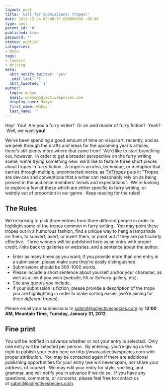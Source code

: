 ```yaml
---
layout: post
title: 'Call for Submissions: Tropes!'
date: 2011-12-24 03:00:17.000000000 -08:00
type: post
parent_id: '0'
published: true
password: ''
status: publish
categories:
- Meta
tags:
- Contest
- Writing
meta:
  aktt_notify_twitter: 'yes'
  _edit_last: '1'
  aktt_tweeted: '1'
author:
  login: makyo
  email: makyo@adjectivespecies.com
  display_name: Makyo
  first_name: Makyo
  last_name: ''
---
```

<p>Hey!  You!  Are you a furry writer?  Or an avid reader of furry fiction?  Yeah?  Well, we want <strong>you</strong>!</p>
<p>We've been spending a good amount of time on visual art, recently, and as we peek through the drafts and ideas for the upcoming year's articles, there's still plenty more where that came from!  We'd like to start branching out, however.  In order to get a broader perspective on the furry writing scene, we're trying something new: we'd like to feature three short pieces about tropes in furry fiction.  A trope is an idea, technique, or metaphor that carries through multiple, unconnected works; as <a href="http://tvtropes.org" target="_blank">TVTrope</a>s puts it: "Tropes are devices and conventions that a writer can reasonably rely on as being present in the audience members' minds and expectations".  We're looking to explore a few of these which are either specific to furry writing, or weirdly out of proportion in our genre.  Keep reading for the rules!</p>
<!--more-->
<h2>The Rules</h2>
<p>We're looking to pick three entries from three different people in order to highlight some of the tropes common in furry writing.  You may point these tropes out in a humorous fashion, find a unique way to hang a lampshade on them, to subvert, avert, or invert them, or point out if they are particularly effective.  Three winners will be published here as an entry with proper credit, links back to galleries or websites, and a sentence about the author.</p>
<ul>
<li>Enter as many times as you want; if you provide more than one entry in a submission, please make sure they're easily distinguished.</li>
<li>Submissions should be 500-1000 words.</li>
<li>Please include a short sentence about yourself and/or your character, as well as a link if you wish (website, FA or SoFurry gallery, etc).</li>
<li>Cite any quotes you include.</li>
<li>If your submission is fiction, please provide a description of the trope you are highlighting in order to make sorting easier (we're aiming for three <em>different</em> tropes).</li>
</ul>
<div>Please email your submissions to <a href="mailto:submit@adjectivespecies.com">submit@adjectivespecies.com</a> by <strong>12:00 AM, Mountain Time,</strong> <strong>Tuesday, January 31, 2012</strong>.</div>
<h2>Fine print</h2>
<p>You will be notified in advance whether or not your entry is selected.  Only one entry will be selected per person.  By entering, you're giving us the right to publish your entry here on http://www.adjectivespecies.com with proper attribution.  You may be contacted again if there are additional publishing opportunities for your entry (we will never spam, nor share your address, of course).  We may edit your entry for style, spelling, and grammar, and will notify you in advance if we do so.  If you have any questions, comments, or concerns, please feel free to contact us at <a href="mailto:submit@adjectivespecies.com">submit@adjectivespecies.com</a>.</p>



